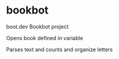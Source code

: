 # bookbot
boot.dev Bookbot project

Opens book defined in variable

Parses text and counts and organize letters